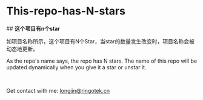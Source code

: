 # This-repo-has-N-stars

## **这个项目有n个star**

如项目名称所示，这个项目有N个Star，当star的数量发生改变时，项目名称会被动态地更新。

As the repo's name says, the repo has N stars. The name of this repo will be updated dynamically when you give it a star or unstar it.

&nbsp;

Get contact with me: longjin@ringotek.cn
